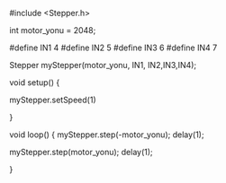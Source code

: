 #include <Stepper.h>

int motor_yonu = 2048;

#define IN1 4
#define IN2 5
#define IN3 6
#define IN4 7

Stepper myStepper(motor_yonu, IN1, IN2,IN3,IN4);

void setup() {

 myStepper.setSpeed(1)

}

void loop() {
  myStepper.step(-motor_yonu);
  delay(1);

  myStepper.step(motor_yonu);
  delay(1);

}
